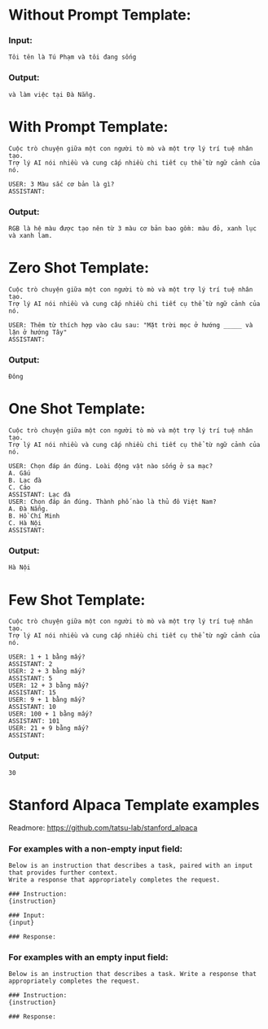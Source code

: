 # Without Prompt Template:

### Input:
```
Tôi tên là Tú Phạm và tôi đang sống
```
### Output:
```
và làm việc tại Đà Nẵng.
```

# With Prompt Template:

```
Cuộc trò chuyện giữa một con người tò mò và một trợ lý trí tuệ nhân tạo.
Trợ lý AI nói nhiều và cung cấp nhiều chi tiết cụ thể từ ngữ cảnh của nó.

USER: 3 Màu sắc cơ bản là gì? 
ASSISTANT: 
```
### Output:
```
RGB là hệ màu được tạo nên từ 3 màu cơ bản bao gồm: màu đỏ, xanh lục và xanh lam.
```

# Zero Shot Template:

```
Cuộc trò chuyện giữa một con người tò mò và một trợ lý trí tuệ nhân tạo.
Trợ lý AI nói nhiều và cung cấp nhiều chi tiết cụ thể từ ngữ cảnh của nó.

USER: Thêm từ thích hợp vào câu sau: "Mặt trời mọc ở hướng _____ và lặn ở hướng Tây"
ASSISTANT: 
```
### Output:
```
Đông
```

# One Shot Template:

```
Cuộc trò chuyện giữa một con người tò mò và một trợ lý trí tuệ nhân tạo.
Trợ lý AI nói nhiều và cung cấp nhiều chi tiết cụ thể từ ngữ cảnh của nó.

USER: Chọn đáp án đúng. Loài động vật nào sống ở sa mạc?
A. Gấu
B. Lạc đà
C. Cáo
ASSISTANT: Lạc đà
USER: Chọn đáp án đúng. Thành phố nào là thủ đô Việt Nam?
A. Đà Nẵng.
B. Hồ Chí Minh
C. Hà Nội
ASSISTANT:
```
### Output:
```
Hà Nội
```

# Few Shot Template:

```
Cuộc trò chuyện giữa một con người tò mò và một trợ lý trí tuệ nhân tạo.
Trợ lý AI nói nhiều và cung cấp nhiều chi tiết cụ thể từ ngữ cảnh của nó.

USER: 1 + 1 bằng mấy?
ASSISTANT: 2
USER: 2 + 3 bằng mấy?
ASSISTANT: 5
USER: 12 + 3 bằng mấy?
ASSISTANT: 15
USER: 9 + 1 bằng mấy?
ASSISTANT: 10
USER: 100 + 1 bằng mấy?
ASSISTANT: 101
USER: 21 + 9 bằng mấy?
ASSISTANT:
```
### Output:
```
30
```


# Stanford Alpaca Template examples
Readmore: https://github.com/tatsu-lab/stanford_alpaca

### For examples with a non-empty input field:

```
Below is an instruction that describes a task, paired with an input that provides further context.
Write a response that appropriately completes the request.

### Instruction:
{instruction}

### Input:
{input}

### Response:
```

### For examples with an empty input field:


```
Below is an instruction that describes a task. Write a response that appropriately completes the request.

### Instruction:
{instruction}

### Response:
```